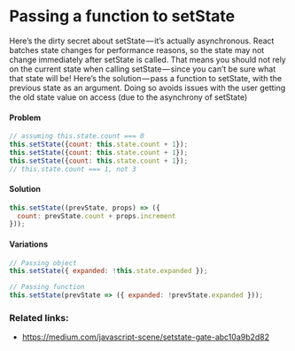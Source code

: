 # Passing a function to setState

Here’s the dirty secret about setState — it’s actually asynchronous.
React batches state changes for performance reasons, so the state may not change immediately after setState is called.
That means you should not rely on the current state when calling setState — since you can’t be sure what that state will be!
Here’s the solution — pass a function to setState, with the previous state as an argument.
Doing so avoids issues with the user getting the old state value on access (due to the asynchrony of setState)

#### Problem
```javascript
// assuming this.state.count === 0
this.setState({count: this.state.count + 1});
this.setState({count: this.state.count + 1});
this.setState({count: this.state.count + 1});
// this.state.count === 1, not 3
```
#### Solution
```javascript
this.setState((prevState, props) => ({
  count: prevState.count + props.increment
}));
```

#### Variations
```javascript
// Passing object
this.setState({ expanded: !this.state.expanded });

// Passing function
this.setState(prevState => ({ expanded: !prevState.expanded }));
```

### Related links:
- https://medium.com/javascript-scene/setstate-gate-abc10a9b2d82
